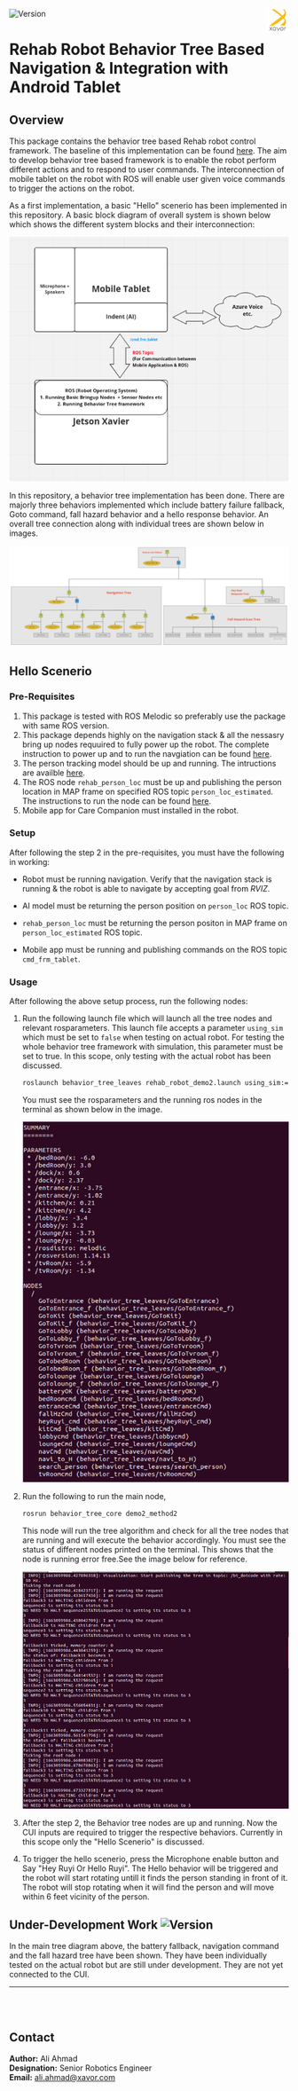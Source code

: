![Version](https://img.shields.io/badge/MRR-XAVOR-yellow)<img align="right" src="images/xavor.png" width="40" height="40">  
# Rehab Robot Behavior Tree Based Navigation & Integration with Android Tablet


## Overview
This package contains the behavior tree based Rehab robot control framework. The baseline of this implementation can be found [here](https://github.com/miccol/ROS-Behavior-Tree.git). The aim to develop behavior tree based framework is to enable the robot perform different actions and to respond to user commands. The interconnection of mobile tablet on the robot with ROS will enable user given voice commands to trigger the actions on the robot.


As a first implementation, a basic "Hello" scenerio has been implemented in this repository. A basic block diagram of overall system is shown below which shows the different system blocks and their interconnection:


![overall-system-image](images/Basic_comm_concept.png)

In this repository, a behavior tree implementation has been done. There are majorly three behaviors implemented which include battery failure fallback, Goto command, fall hazard behavior and a hello response behavior. An overall tree connection along with individual trees are shown below in images. 


![overall-tree](images/complete_tree.jpg)


## Hello Scenerio 

### Pre-Requisites

1. This package is tested with ROS Melodic so preferably use the package with same ROS version.
2. This package depends highly on the navigation stack & all the nessasry bring up nodes requuired to fully power up the robot. The complete instruction to power up and to run the navgiation can be found [here](https://github.com/Xavorcorp/Rehabbot-EETeam.git).
3. The person tracking model should be up and running. The intructions are availble [here](https://github.com/zeeshan-sardar/ros_ai_integration).
4. The ROS node ```rehab_person_loc``` must be up and publishing the person location in MAP frame on specified ROS topic ```person_loc_estimated```. The instructions to run the node can be found [here](https://github.com/aliahmadXVR/rehab_person_loc).
5. Mobile app for Care Companion must installed in the robot. 


### Setup 

After following the step 2 in the pre-requisites, you must have the following in working:

* Robot must be running navigation. Verify that the navigation stack is running & the robot is able to navigate by accepting goal from *RVIZ*. 

* AI model must be returning the person position on ```person_loc``` ROS topic.

* ```rehab_person_loc``` must be returning the person positon in MAP frame on ```person_loc_estimated``` ROS topic.

* Mobile app must be running and publishing commands on the ROS topic ```cmd_frm_tablet```.


### Usage 
After following the above setup process, run the following nodes: 

1. Run the following launch file which will launch all the tree nodes and relevant rosparameters. This launch file accepts a parameter ```using_sim``` which must be set to ```false``` when testing on actual robot. For testing the whole behavior tree framework with simulation, this parameter must be set to true. In this scope, only testing with the actual robot has been discussed. 

   ```bash 
   roslaunch behavior_tree_leaves rehab_robot_demo2.launch using_sim:=false
   ``` 
   You must see the rosparameters and the running ros nodes in the terminal as shown below in the image. 

   ![roslaunch_tree_nodes](images/BT_nodes.png)


2. Run the following to run the main node, 
   
   ```bash 
   rosrun behavior_tree_core demo2_method2 
   ```
   This node will run the tree algorithm and check for all the tree nodes that are running and will execute the behavior accordingly. You must see the status of different nodes printed on the terminal. This shows that the node is running error free.See the image below for reference. 
   
   ![roslaunch_tree_nodes](images/BT_main.png)

3. After the step 2, the Behavior tree nodes are up and running. Now the CUI inputs are required to trigger the respective behaviors. Currently in this scope only the "Hello Scenerio" is discussed. 
4. To trigger the hello scenerio, press the Microphone enable button and Say "Hey Ruyi Or Hello Ruyi". The Hello behavior will be triggered and the robot will start rotating untill it finds the person standing in front of it. The robot will stop rotating when it will find the person and will move within 6 feet vicinity of the person.  

## Under-Development Work ![Version](https://img.shields.io/badge/status-under%20development-yellowgreen)

In the main tree diagram above, the battery fallback, navigation command and the fall hazard tree have been shown. They have been individually tested on the actual robot but are still under development. They are not yet connected to the CUI.

___
<br></br>

## Contact
**Author:** Ali Ahmad  <br/>
**Designation:** Senior Robotics Engineer <br/>
**Email:** ali.ahmad@xavor.com <br/>